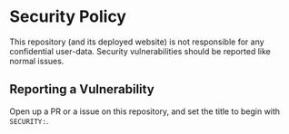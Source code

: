 # Security Policy
This repository (and its deployed website) is not responsible for any confidential user-data. Security vulnerabilities should be reported like normal issues.

## Reporting a Vulnerability
Open up a PR or a issue on this repository, and set the title to begin with `SECURITY:`.
